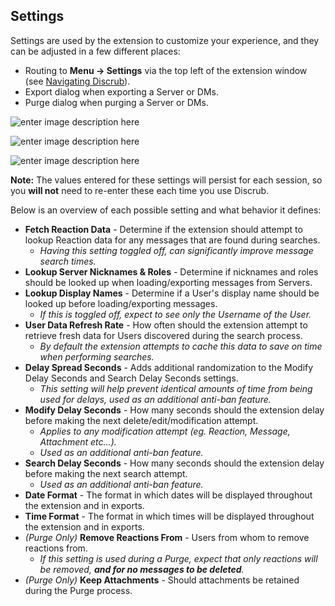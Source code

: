 ## Settings
Settings are used by the extension to customize your experience, and they can be adjusted in a few different places:

 - Routing to **Menu -> Settings** via the top left of the extension window (see [Navigating Discrub](https://github.com/prathercc/discrub-ext/blob/development/docs/navigating_discrub.md)).
 - Export dialog when exporting a Server or DMs.
 - Purge dialog when purging a Server or DMs.

![enter image description here](https://i.imgur.com/ONU2ZGf.png)

![enter image description here](https://i.imgur.com/xJYNXLI.png)

![enter image description here](https://i.imgur.com/OivzlFo.png)

**Note:** The values entered for these settings will persist for each session, so you **will not** need to re-enter these each time you use Discrub.

Below is an overview of each possible setting and what behavior it defines:

 - **Fetch Reaction Data** - Determine if the extension should attempt to lookup Reaction data for any messages that are found during searches.
	 - *Having this setting toggled off, can significantly improve message search times.*
 - **Lookup Server Nicknames & Roles** - Determine if nicknames and roles should be looked up when loading/exporting messages from Servers.
 - **Lookup Display Names** - Determine if a User's display name should be looked up before loading/exporting messages.
	 - *If this is toggled off, expect to see only the Username of the User.*
 - **User Data Refresh Rate** - How often should the extension attempt to retrieve fresh data for Users discovered during the search process.
	 - *By default the extension attempts to cache this data to save on time when performing searches.*
 - **Delay Spread Seconds** - Adds additional randomization to the Modify Delay Seconds and Search Delay Seconds settings.
	 - *This setting will help prevent identical amounts of time from being used for delays, used as an additional anti-ban feature.* 
 - **Modify Delay Seconds** - How many seconds should the extension delay before making the next delete/edit/modification attempt.
	 - *Applies to any modification attempt (eg. Reaction, Message, Attachment etc...).*
	 - *Used as an additional anti-ban feature.*
 - **Search Delay Seconds** - How many seconds should the extension delay before making the next search attempt.
	 - *Used as an additional anti-ban feature.*
 -  **Date Format** - The format in which dates will be displayed throughout the extension and in exports.
 - **Time Format** - The format in which times will be displayed throughout the extension and in exports.
 - *(Purge Only)* **Remove Reactions From** - Users from whom to remove reactions from.
	 - *If this setting is used during a Purge, expect that only reactions will be removed, **and for no messages to be deleted**.*
 - *(Purge Only)* **Keep Attachments** - Should attachments be retained during the Purge process.
